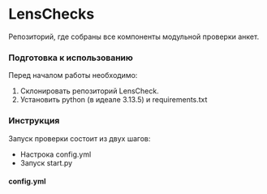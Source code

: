 # LensChecks
Репозиторий, где собраны все компоненты модульной проверки анкет.

### Подготовка к использованию
Перед началом работы необходимо:
1. Склонировать репозиторий LensCheck.
2. Установить python (в идеале 3.13.5) и requirements.txt

### Инструкция
Запуск проверки состоит из двух шагов:
- Настрока config.yml
- Запуск start.py

#### config.yml
